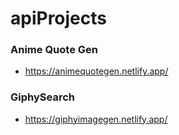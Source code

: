 # apiProjects

### Anime Quote Gen
* https://animequotegen.netlify.app/

### GiphySearch
* https://giphyimagegen.netlify.app/
